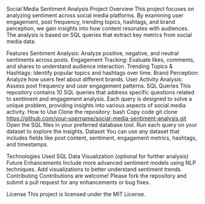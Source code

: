 Social Media Sentiment Analysis
Project Overview
This project focuses on analyzing sentiment across social media platforms. By examining user engagement, post frequency, trending topics, hashtags, and brand perception, we gain insights into how content resonates with audiences. The analysis is based on SQL queries that extract key metrics from social media data.

Features
Sentiment Analysis: Analyze positive, negative, and neutral sentiments across posts.
Engagement Tracking: Evaluate likes, comments, and shares to understand audience interaction.
Trending Topics & Hashtags: Identify popular topics and hashtags over time.
Brand Perception: Analyze how users feel about different brands.
User Activity Analysis: Assess post frequency and user engagement patterns.
SQL Queries
This repository contains 10 SQL queries that address specific questions related to sentiment and engagement analysis. Each query is designed to solve a unique problem, providing insights into various aspects of social media activity.
How to Use
Clone the repository:
bash
Copy code
git clone https://github.com/your-username/social-media-sentiment-analysis.git
Open the SQL files in your preferred database tool.
Run each query on your dataset to explore the insights.
Dataset
You can use any dataset that includes fields like post content, sentiment, engagement metrics, hashtags, and timestamps.

Technologies Used
SQL
Data Visualization (optional for further analysis)
Future Enhancements
Include more advanced sentiment models using NLP techniques.
Add visualizations to better understand sentiment trends.
Contributing
Contributions are welcome! Please fork the repository and submit a pull request for any enhancements or bug fixes.

License
This project is licensed under the MIT License.
